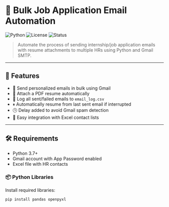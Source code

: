 # 💼 Bulk Job Application Email Automation

![Python](https://img.shields.io/badge/Python-3.7%2B-blue)
![License](https://img.shields.io/badge/License-MIT-green)
![Status](https://img.shields.io/badge/Status-Active-brightgreen)

> Automate the process of sending internship/job application emails with resume attachments to multiple HRs using Python and Gmail SMTP.

---

## 📌 Features

- 📧 Send personalized emails in bulk using Gmail
- 📎 Attach a PDF resume automatically
- 🧾 Log all sent/failed emails to `email_log.csv`
- ⏸ Automatically resume from last sent email if interrupted
- 🕒 Delay added to avoid Gmail spam detection
- 🧠 Easy integration with Excel contact lists

---

## 🛠️ Requirements

- Python 3.7+
- Gmail account with App Password enabled
- Excel file with HR contacts

### 📦 Python Libraries

Install required libraries:

```bash
pip install pandas openpyxl
